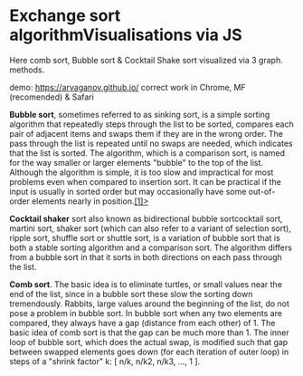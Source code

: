 # Exchange sort algorithmVisualisations via JS
Here comb sort, Bubble sort & Cocktail Shake sort visualized via 3 graph. methods.

demo: https://arvaganov.github.io/
correct work in Chrome, MF (recomended) & Safari

<b>Bubble sort</b>, sometimes referred to as sinking sort, is a simple sorting algorithm that repeatedly steps through the list to be sorted, compares each pair of adjacent items and swaps them if they are in the wrong order. The pass through the list is repeated until no swaps are needed, which indicates that the list is sorted. The algorithm, which is a comparison sort, is named for the way smaller or larger elements "bubble" to the top of the list. Although the algorithm is simple, it is too slow and impractical for most problems even when compared to insertion sort. It can be practical if the input is usually in sorted order but may occasionally have some out-of-order elements nearly in position.<a href url="https://en.wikipedia.org/wiki/Bubble_sort">[1]></a>

<b>Cocktail shaker</b> sort also known as bidirectional bubble sortcocktail sort, martini sort, shaker sort (which can also refer to a variant of selection sort), ripple sort, shuffle sort  or shuttle sort, is a variation of bubble sort that is both a stable sorting algorithm and a comparison sort. The algorithm differs from a bubble sort in that it sorts in both directions on each pass through the list.

<b>Comb sort</b>. The basic idea is to eliminate turtles, or small values near the end of the list, since in a bubble sort these slow the sorting down tremendously. Rabbits, large values around the beginning of the list, do not pose a problem in bubble sort.
In bubble sort when any two elements are compared, they always have a gap (distance from each other) of 1. The basic idea of comb sort is that the gap can be much more than 1. The inner loop of bubble sort, which does the actual swap, is modified such that gap between swapped elements goes down (for each iteration of outer loop) in steps of a "shrink factor" k: [ n/k, n/k2, n/k3, ..., 1 ].

